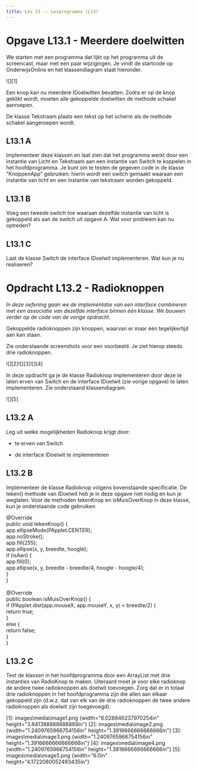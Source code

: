 ```yaml
---
title: Les 13 -- Lesprogramma (L13)
---
```


# Opgave L13.1 - Meerdere doelwitten

We starten met een programma dat lijkt op het programma uit de screencast, maar met een paar wijzigingen. Je vindt de startcode op OnderwijsOnline en het klassendiagram staat hieronder.

![][1]

Een knop kan nu meerdere IDoelwitten bevatten. Zodra er op de knop geklikt wordt, moeten alle gekoppelde doelwitten de methode schakel aanroepen.

De klasse Tekstraam plaats een tekst op het scherm als de methode schakel aangeroepen wordt.

## L13.1 A

Implementeer deze klassen en laat zien dat het programma werkt door een instantie van Licht en Tekstraam aan een instantie van Switch te koppelen in het hoofdprogramma. Je kunt om te testen de gegeven code in de klasse "KnoppenApp" gebruiken: hierin wordt een switch gemaakt waaraan een instantie van licht en een instantie van tekstraam worden gekoppeld.

## L13.1 B

Voeg een tweede switch toe waaraan dezelfde instantie van licht is gekoppeld als aan de switch uit opgave A. Wat voor probleem kan nu optreden?

## L13.1 C

Laat de klasse Switch de interface IDoelwit implementeren. Wat kun je nu realiseren?

# 

# Opdracht L13.2 - Radioknoppen

*In deze oefening gaan we de implementatie van een interface combineren met een associatie van dezelfde interface binnen één klasse. We bouwen verder op de code van de vorige opdracht.*

Gekoppelde radioknoppen zijn knoppen, waarvan er maar één tegelijkertijd aan kan staan.

Zie onderstaande screenshots voor een voorbeeld. Je ziet hierop steeds drie radioknoppen.

![][2]![][3]![][4]

In deze opdracht ga je de klasse Radioknop implementeren door deze te laten erven van Switch en de interface IDoelwit (zie vorige opgave) te laten implementeren. Zie onderstaand klassendiagram.

![][5]

## L13.2 A

Leg uit welke mogelijkheden Radioknop krijgt door:

-   te erven van Switch

-   de interface IDoelwit te implementeren

## L13.2 B

Implementeer de klasse Radioknop volgens bovenstaande specificatie. De teken() methode van IDoelwit heb je in deze opgave niet nodig en kun je weglaten. Voor de methoden tekenKnop en isMuisOverKnop in deze klasse, kun je onderstaande code gebruiken

\@Override\
public void tekenKnop() {\
app.ellipseMode(PApplet.CENTER);\
app.noStroke();\
app.fill(255);\
app.ellipse(x, y, breedte, hoogte);\
if (isAan) {\
app.fill(0);\
app.ellipse(x, y, breedte - breedte/4, hoogte - hoogte/4);\
}\
}\
\
\@Override\
public boolean isMuisOverKnop() {\
if (PApplet.dist(app.mouseX, app.mouseY, x, y) \< breedte/2) {\
return true;\
}\
else {\
return false;\
}\
}

## L13.2 C

Test de klassen in het hoofdprogramma door een ArrayList met drie instanties van RadioKnop te maken. Uiteraard moet je voor elke radioknop de andere twee radioknoppen als doelwit toevoegen. Zorg dat er in totaal drie radioknoppen in het hoofdprogramma zijn die allen aan elkaar gekoppeld zijn (d.w.z. dat van elk van de drie radioknoppen de twee andere radioknoppen als doelwit zijn toegevoegd).

  [1]: images\media\image1.png {width="6.028846237970254in" height="3.841388888888889in"}
  [2]: images\media\image2.png {width="1.2409765966754156in" height="1.3916666666666666in"}
  [3]: images\media\image3.png {width="1.2409765966754156in" height="1.3916666666666666in"}
  [4]: images\media\image4.png {width="1.2409765966754156in" height="1.3916666666666666in"}
  [5]: images\media\image5.png {width="6.0in" height="4.1722080052493435in"}
